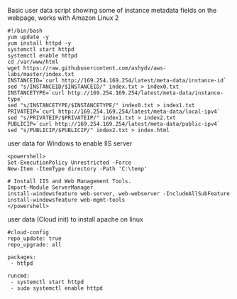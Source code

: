 Basic user data script showing some of instance metadata fields on the webpage, works with Amazon Linux 2

```
#!/bin/bash
yum update -y
yum install httpd -y
systemctl start httpd
systemctl enable httpd
cd /var/www/html
wget https://raw.githubusercontent.com/ashydv/aws-labs/master/index.txt
INSTANCEID=`curl http://169.254.169.254/latest/meta-data/instance-id`
sed "s/INSTANCEID/$INSTANCEID/" index.txt > index0.txt
INSTANCETYPE=`curl http://169.254.169.254/latest/meta-data/instance-type`
sed "s/INSTANCETYPE/$INSTANCETYPE/" index0.txt > index1.txt
PRIVATEIP=`curl http://169.254.169.254/latest/meta-data/local-ipv4`
sed "s/PRIVATEIP/$PRIVATEIP/" index1.txt > index2.txt
PUBLICIP=`curl http://169.254.169.254/latest/meta-data/public-ipv4`
sed "s/PUBLICIP/$PUBLICIP/" index2.txt > index.html
```

user data for Windows to enable IIS server

```
<powershell>
Set-ExecutionPolicy Unrestricted -Force
New-Item -ItemType directory -Path 'C:\temp'
 
# Install IIS and Web Management Tools.
Import-Module ServerManager
install-windowsfeature web-server, web-webserver -IncludeAllSubFeature
install-windowsfeature web-mgmt-tools
</powershell>
```

user data (Cloud init) to install apache on linux

```
#cloud-config
repo_update: true
repo_upgrade: all

packages:
 - httpd

runcmd:
 - systemctl start httpd
 - sudo systemctl enable httpd
```
